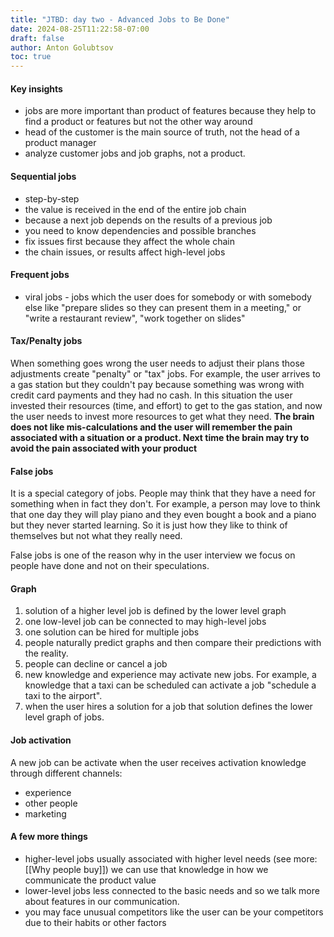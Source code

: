 ```yaml
---
title: "JTBD: day two - Advanced Jobs to Be Done"
date: 2024-08-25T11:22:58-07:00
draft: false
author: Anton Golubtsov
toc: true
---
```


#### Key insights
- jobs are more important than product of features because they help to find a product or features but not the other way around
- head of the customer is the main source of truth, not the head of a product manager
- analyze customer jobs and job graphs, not a product.

#### Sequential jobs
- step-by-step
- the value is received in the end of the entire job chain
- because a next job depends on the results of a previous job
- you need to know dependencies and possible branches
- fix issues first because they affect the whole chain
- the chain issues, or results affect high-level jobs

#### Frequent jobs
- viral jobs - jobs which the user does for somebody or with somebody else like "prepare slides so they can present them in a meeting," or "write a restaurant review", "work together on slides"

#### Tax/Penalty jobs
When something goes wrong the user needs to adjust their plans those adjustments create "penalty" or "tax" jobs. For example, the user arrives to a gas station but they couldn't pay because something was wrong with credit card payments and they had no cash. In this situation the user invested their resources (time, and effort) to get to the gas station, and now the user needs to invest more resources to get what they need. **The brain does not like mis-calculations and the user will remember the pain associated with a situation or a product. Next time the brain may try to avoid the pain associated with your product**

#### False jobs
It is a special category of jobs. People may think that they have a need for something when in fact they don't. For example, a person may love to think that one day they will play piano and they even bought a book and a piano but they never started learning. So it is just how they like to think of themselves but not what they really need.

False jobs is one of the reason why in the user interview we focus on people have done and not on their speculations.

#### Graph
1. solution of a higher level job is defined by the lower level graph
2. one low-level job can be connected to may high-level jobs
3. one solution can be hired for multiple jobs
4. people naturally predict graphs and then compare their predictions with the reality.
5. people can decline or cancel a job
6. new knowledge and experience may activate new jobs. For example, a knowledge that a taxi can be scheduled can activate a job "schedule a taxi to the airport".
7. when the user hires a solution for a job that solution defines the lower level graph of jobs.

#### Job activation
A new job can be activate when the user receives activation knowledge through different channels:
- experience
- other people
- marketing

#### A few more things
- higher-level jobs usually associated with higher level needs (see more: [[Why people buy]]) we can use that knowledge in how we communicate the product value
- lower-level jobs less connected to the basic needs and so we talk more about features in our communication.
- you may face unusual competitors like the user can be your competitors due to their habits or other factors